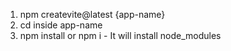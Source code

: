 1. npm createvite@latest {app-name}
2. cd inside app-name
3. npm install or npm i - It will install node_modules
